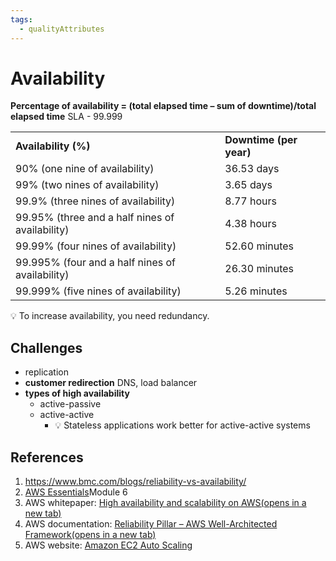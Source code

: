 ```yaml
---
tags:
  - qualityAttributes
---
```

# Availability

**Percentage of availability = (total elapsed time – sum of downtime)/total elapsed time**
SLA -  99.999

|   |   |
|---|---|
|**Availability (%)**|**Downtime (per year)**|
|90% (one nine of availability)|36.53 days|
|99% (two nines of availability)|3.65 days|
|99.9% (three nines of availability)|8.77 hours|
|99.95% (three and a half nines of availability)|4.38 hours|
|99.99% (four nines of availability)|52.60 minutes|
|99.995% (four and a half nines of availability)|26.30 minutes|
|99.999% (five nines of availability)|5.26 minutes|

💡 To increase availability, you need redundancy.
## Challenges
- replication
- **customer redirection** DNS, load balancer
- **types of high availability**
	- active-passive
	- active-active
		- 💡 Stateless applications work better for active-active systems
## References
1. https://www.bmc.com/blogs/reliability-vs-availability/
2. [AWS Essentials](https://explore.skillbuilder.aws/learn/course/external/view/elearning/1851/aws-technical-essentials?da=sec&sec=prep )Module 6
3. AWS whitepaper: [High availability and scalability on AWS(opens in a new tab)](https://docs.aws.amazon.com/whitepapers/latest/real-time-communication-on-aws/high-availability-and-scalability-on-aws.html)
4. AWS documentation: [Reliability Pillar – AWS Well-Architected Framework(opens in a new tab)](https://docs.aws.amazon.com/wellarchitected/latest/reliability-pillar/welcome.html)
5. AWS website: [Amazon EC2 Auto Scaling](https://aws.amazon.com/ec2/autoscaling/)
